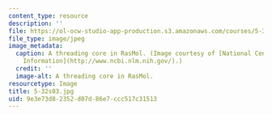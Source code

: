 ```yaml
---
content_type: resource
description: ''
file: https://ol-ocw-studio-app-production.s3.amazonaws.com/courses/5-32-intermediate-chemical-experimentation-spring-2003/9e3e73d82352d07d86e7ccc517c31513_5-32s03.jpg
file_type: image/jpeg
image_metadata:
  caption: A threading core in RasMol. (Image courtesy of [National Center for Biotechnology
    Information](http://www.ncbi.nlm.nih.gov/).)
  credit: ''
  image-alt: A threading core in RasMol.
resourcetype: Image
title: 5-32s03.jpg
uid: 9e3e73d8-2352-d07d-86e7-ccc517c31513
---
```

